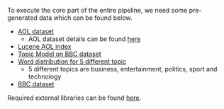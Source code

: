 To execute the core part of the entire pipeline, we need some pre-generated data which can be found below.

* [AOL dataset](https://drive.google.com/a/virginia.edu/file/d/0B8ZGlkqDw7hFenhocnpLZkQ0am8/view?usp=sharing)
  * AOL dataset details can be found [here](http://www.researchpipeline.com/mediawiki/index.php?title=AOL_Search_Query_Logs)
* [Lucene AOL index](https://drive.google.com/a/virginia.edu/folderview?id=0B8ZGlkqDw7hFV2trYW9ETmo4cGc&usp=sharing)
* [Topic Model on BBC dataset](https://drive.google.com/a/virginia.edu/folderview?id=0B8ZGlkqDw7hFcVZSVW9rSzVZVDA&usp=sharing)
* [Word distribution for 5 different topic](https://drive.google.com/a/virginia.edu/folderview?id=0B8ZGlkqDw7hFWkpZQ1lrd1BmUWM&usp=sharing)
  * 5 different topics are business, entertainment, politics, sport and technology 
* [BBC dataset](https://drive.google.com/a/virginia.edu/file/d/0B8ZGlkqDw7hFQnZiTHE3ZUt1RWc/view?usp=sharing)

Required external libraries can be found [here](https://drive.google.com/a/virginia.edu/file/d/0B8ZGlkqDw7hFRzZKbXFxUS1tUXM/view?usp=sharing).
